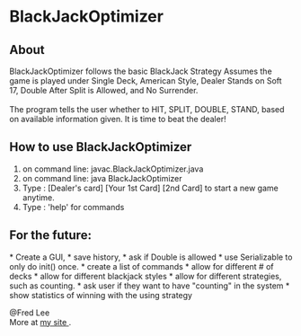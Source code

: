 <h1> BlackJackOptimizer </h1>
<h2> About </h2>
BlackJackOptimizer follows the basic BlackJack Strategy
Assumes the game is played under Single Deck, American Style,
Dealer Stands on Soft 17, Double After Split is Allowed, and 
No Surrender.
<br />
<br />
The program tells the user whether to HIT, SPLIT, DOUBLE, STAND, based on available information given. It is time to beat the dealer!

<h2> How to use BlackJackOptimizer </h2>
<ol>
<li> on command line: javac.BlackJackOptimizer.java </li>
<li> on command line: java BlackJackOptimizer </li>
<li> Type : [Dealer's card] [Your 1st Card] [2nd Card] to start a new game anytime. </li>
<li> Type : 'help' for commands </li>
</ol>

<h2> For the future: </h2>
 * Create a GUI, 
 * save history, 
 * ask if Double is allowed
 * use Serializable to only do init() once.
 * create a list of commands
 * allow for different # of decks
 * allow for different blackjack styles
 * allow for different strategies, such as counting.
 * ask user if they want to have "counting" in the system
 * show statistics of winning with the using strategy

 <p> @Fred Lee <br /> More at <a href="http://fredlee0109.github.io/"> my site </a>.</p>